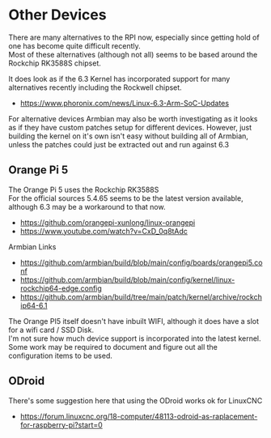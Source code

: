 # Other Devices

There are many alternatives to the RPI now, especially since getting hold of one has become quite difficult recently.  
Most of these alternatives (although not all) seems to be based around the Rockchip RK3588S chipset.

It does look as if the 6.3 Kernel has incorporated support for many alternatives recently including the Rockwell chipset.

  * https://www.phoronix.com/news/Linux-6.3-Arm-SoC-Updates

For alternative devices Armbian may also be worth investigating as it looks as if they have custom patches setup for different devices. However, just building the kernel on it's own isn't easy without building all of Armbian, unless the patches could just be extracted out and run against 6.3

## Orange Pi 5

The Orange Pi 5 uses the Rockchip RK3588S  
For the official sources 5.4.65 seems to be the latest version available, although 6.3 may be a workaround to that now.

  * https://github.com/orangepi-xunlong/linux-orangepi
  * https://www.youtube.com/watch?v=CxD_0q8tAdc

Armbian Links

  * https://github.com/armbian/build/blob/main/config/boards/orangepi5.conf
  * https://github.com/armbian/build/blob/main/config/kernel/linux-rockchip64-edge.config
  * https://github.com/armbian/build/tree/main/patch/kernel/archive/rockchip64-6.1

The Orange PI5 itself doesn't have inbuilt WIFI, although it does have a slot for a wifi card / SSD Disk.  
I'm not sure how much device support is incorporated into the latest kernel.  
Some work may be required to document and figure out all the configuration items to be used.

## ODroid

There's some suggestion here that using the ODroid works ok for LinuxCNC

  * https://forum.linuxcnc.org/18-computer/48113-odroid-as-raplacement-for-raspberry-pi?start=0
